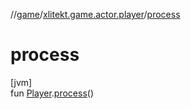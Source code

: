 //[game](../../index.md)/[xlitekt.game.actor.player](index.md)/[process](process.md)

# process

[jvm]\
fun [Player](-player/index.md).[process](process.md)()
